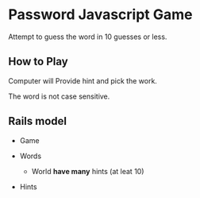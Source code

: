 # Password Javascript Game

Attempt to guess the word in 10 guesses or less.

## How to Play

Computer will Provide hint and pick the work.

The word is not case sensitive.


## Rails model

- Game

- Words 
  - World __have many__ hints (at leat 10)

- Hints 
